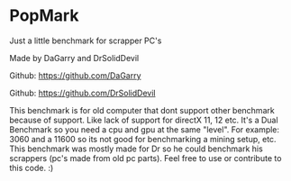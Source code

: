 # PopMark
Just a little benchmark for scrapper PC's


Made by DaGarry and DrSolidDevil

Github: https://github.com/DaGarry

Github: https://github.com/DrSolidDevil




This benchmark is for old computer that dont support other benchmark because of support. Like lack of support for directX 11, 12 etc.
It's a Dual Benchmark so you need a cpu and gpu at the same "level". For example: 3060 and a 11600 so its not good for benchmarking a mining setup, etc.
This benchmark was mostly made for Dr so he could benchmark his scrappers (pc's made from old pc parts).
Feel free to use or contribute to this code. :)
